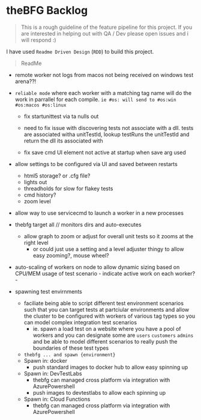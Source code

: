 # theBFG Backlog

> This is a rough guideline of the feature pipeline for this project. If you are interested in helping out with QA / Dev please open issues and i will respond :)

I have used `Readme Driven Design` (`RDD`) to build this project.

> ReadMe

- remote worker not logs from macos not being received on windows test arena??!

- `reliable mode` where each worker with a matching tag name will do the work in parrallel for each compile. `ie #os: will send to #os:win #os:macos #os:linux`
  - fix startunittest via ta nulls out
  - need to fix issue with discovering tests not associate with a dll. tests are associated witha unitTestId, lookup testRuns the unitTestId and return the dll its associated with
  
  - fix save cmd UI element not active at startup when save arg used

- allow settings to be configured via UI and saved between restarts
  - html5 storage? or .cfg file?
  - lights out
  - threadholds for slow for flakey tests
  - cmd history?
  - zoom level

- allow way to use servicecmd to launch a worker in a new processes
- thebfg target all // monitors dirs and auto-executes 


    - allow graph to zoom or adjust for overall unit tests so it zooms at the right level
        - or could just use a setting and a level adjuster thingy to allow easy zooming?, mouse wheel?
 
 - auto-scaling of workers on node to allow dynamic sizing based on CPU/MEM usage of test scenario
             - indicate active work on each worker?
             - 
 - spawning test envirnments
   - faciliate being able to script different test environment scenarios such that you can target tests at partciular environments and allow the cluster to be configured with workers of various tag types so you can model complex integration test scenarios 
     - ie. spawn a load test on a website where you have a pool of workers and you can designate some are `users` `customers` `admins` and be able to model different scenarios to really push the boundaries of these test types
   - `thebfg ... and spawn {environment}`
    - Spawn in: docker
      - push standard images to docker hub to allow easy spinning up
    - Spawn in: DevTestLabs
      - thebfg can managed cross platform via integration with AzurePowershell
      - push images to devtestlabs to allow each spinning up
    - Spawn in: Cloud Functions
      - thebfg can managed cross platform via integration with AzurePowershell